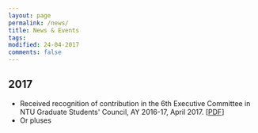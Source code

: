 ```yaml
---
layout: page
permalink: /news/
title: News & Events
tags: 
modified: 24-04-2017
comments: false
---
```



## 2017

+ Received recognition of contribution in the 6th Executive Committee in NTU Graduate Students' Council, AY 2016-17, April 2017. [<a href="https://soumyabratadev.files.wordpress.com/2017/04/gsc-2016-17.pdf">PDF</a>]
+ Or pluses
